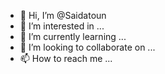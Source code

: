 - 👋 Hi, I’m @Saidatoun
- 👀 I’m interested in ...
- 🌱 I’m currently learning ...
- 💞️ I’m looking to collaborate on ...
- 📫 How to reach me ...

<!---
Saidatoun/Saidatoun is a ✨ special ✨ repository because its `README.md` (this file) appears on your GitHub profile.
You can click the Preview link to take a look at your changes.
--->

